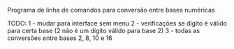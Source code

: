 Programa de linha de comandos para conversão entre bases numéricas

TODO:
	1 - mudar para interface sem menu
	2 - verificações se dígito é válido para certa base (2 não é um dígito válido para base 2)
	3 - todas as conversões entre bases 2, 8, 10 e 16

